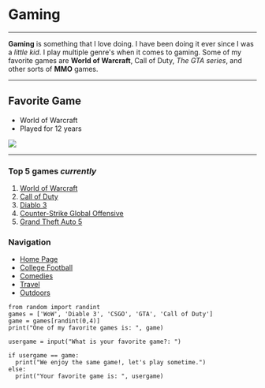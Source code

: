 # Gaming
___
**Gaming** is something that I love doing. I have been doing it ever since I was a *little kid*.
I play multiple genre's when it comes to gaming. 
Some of my favorite games are **World of Warcraft**, Call of Duty, *The GTA series*, and other sorts of **MMO** games.

___
## Favorite Game
 - World of Warcraft
  - Played for 12 years
  
  ![](https://upload.wikimedia.org/wikipedia/en/thumb/9/91/WoW_Box_Art1.jpg/220px-WoW_Box_Art1.jpg)
  
---
### Top 5 games *currently*

1. [World of Warcraft](https://worldofwarcraft.com/en-us/)
2. [Call of Duty](https://www.callofduty.com/modernwarfare)
3. [Diablo 3](https://us.diablo3.com/en/)
4. [Counter-Strike Global Offensive](https://blog.counter-strike.net/)
5. [Grand Theft Auto 5](https://www.rockstargames.com/V/restricted-content/agegate/form?redirect=https%3A%2F%2Fwww.rockstargames.com%2FV%2F&options=&locale=en_us)

### Navigation
- [Home Page](https://github.com/NoahKirsch20/FinalProject/blob/master/README.md)
- [College Football](https://github.com/NoahKirsch20/FinalProject/blob/master/Football.md)
- [Comedies](https://github.com/NoahKirsch20/FinalProject/blob/master/Comedy.md)
- [Travel](https://github.com/NoahKirsch20/FinalProject/blob/master/States.md)
- [Outdoors](https://github.com/NoahKirsch20/FinalProject/blob/master/Outdoors.md)

```
from random import randint
games = ['WoW', 'Diable 3', 'CSGO', 'GTA', 'Call of Duty']
game = games[randint(0,4)]
print("One of my favorite games is: ", game)

usergame = input("What is your favorite game?: ")

if usergame == game:
  print("We enjoy the same game!, let's play sometime.")
else:
  print("Your favorite game is: ", usergame)
```
